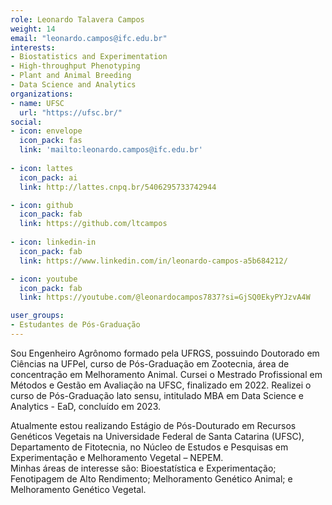 ```yaml
---
role: Leonardo Talavera Campos
weight: 14
email: "leonardo.campos@ifc.edu.br"
interests:
- Biostatistics and Experimentation
- High-throughput Phenotyping
- Plant and Animal Breeding
- Data Science and Analytics
organizations:
- name: UFSC
  url: "https://ufsc.br/"
social:
- icon: envelope
  icon_pack: fas
  link: 'mailto:leonardo.campos@ifc.edu.br'
  
- icon: lattes
  icon_pack: ai
  link: http://lattes.cnpq.br/5406295733742944

- icon: github
  icon_pack: fab
  link: https://github.com/ltcampos
  
- icon: linkedin-in
  icon_pack: fab
  link: https://www.linkedin.com/in/leonardo-campos-a5b684212/

- icon: youtube
  icon_pack: fab
  link: https://youtube.com/@leonardocampos7837?si=GjSQ0EkyPYJzvA4W

user_groups:
- Estudantes de Pós-Graduação
---
```


Sou Engenheiro Agrônomo formado pela UFRGS, possuindo Doutorado em Ciências na UFPel, curso de Pós-Graduação em Zootecnia, 
área de concentração em Melhoramento Animal. Cursei o Mestrado Profissional em Métodos e Gestão em Avaliação na UFSC, 
finalizado em 2022.  Realizei o curso de Pós-Graduação lato sensu, intitulado MBA em Data Science e Analytics - EaD, concluído em 2023.

Atualmente estou realizando Estágio de Pós-Douturado em Recursos Genéticos Vegetais na Universidade Federal de Santa Catarina (UFSC), 
Departamento de Fitotecnia, no Núcleo de Estudos e Pesquisas em Experimentação e Melhoramento Vegetal – NEPEM.  
Minhas áreas de interesse são: Bioestatística e Experimentação; Fenotipagem de Alto Rendimento; 
Melhoramento Genético Animal; e Melhoramento Genético Vegetal.
